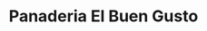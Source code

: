 ---
title: "Panaderia El Buen Gusto"
url: /municipio-el-alto/panaderia-el-buen-gusto/
shop: panadería
---